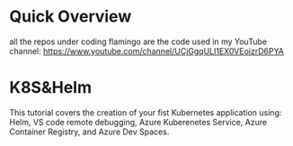 # Quick Overview
all the repos under coding flamingo are the code used in my YouTube channel: https://www.youtube.com/channel/UCjGgqULI1EX0VEoizrD6PYA

# K8S&Helm
This tutorial covers the creation of your fist Kubernetes application using: Helm, VS code remote debugging, Azure Kuberenetes Service, Azure Container Registry, and Azure Dev Spaces. 
